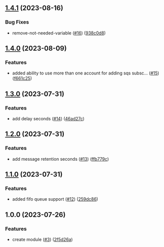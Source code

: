 ## [1.4.1](https://github.com/justtrackio/terraform-aws-sqs/compare/v1.4.0...v1.4.1) (2023-08-16)


### Bug Fixes

* remove-not-needed-variable ([#16](https://github.com/justtrackio/terraform-aws-sqs/issues/16)) ([938c0d8](https://github.com/justtrackio/terraform-aws-sqs/commit/938c0d8151212e96341d1c95ba500380e1c28a3d))

## [1.4.0](https://github.com/justtrackio/terraform-aws-sqs/compare/v1.3.0...v1.4.0) (2023-08-09)


### Features

* added ability to use more than one account for adding sqs subsc… ([#15](https://github.com/justtrackio/terraform-aws-sqs/issues/15)) ([f661c25](https://github.com/justtrackio/terraform-aws-sqs/commit/f661c2559c4285a69e8d0abe404a2832b5ebcb8c))

## [1.3.0](https://github.com/justtrackio/terraform-aws-sqs/compare/v1.2.0...v1.3.0) (2023-07-31)


### Features

* add delay seconds ([#14](https://github.com/justtrackio/terraform-aws-sqs/issues/14)) ([46ad27c](https://github.com/justtrackio/terraform-aws-sqs/commit/46ad27c244e00b74d84bd8ea9acfc51fa716087c))

## [1.2.0](https://github.com/justtrackio/terraform-aws-sqs/compare/v1.1.0...v1.2.0) (2023-07-31)


### Features

* add message retention seconds ([#13](https://github.com/justtrackio/terraform-aws-sqs/issues/13)) ([ffb779c](https://github.com/justtrackio/terraform-aws-sqs/commit/ffb779c74a5421bade64a6186b938e5c8a37cddf))

## [1.1.0](https://github.com/justtrackio/terraform-aws-sqs/compare/v1.0.0...v1.1.0) (2023-07-31)


### Features

* added fifo queue support ([#12](https://github.com/justtrackio/terraform-aws-sqs/issues/12)) ([259dc86](https://github.com/justtrackio/terraform-aws-sqs/commit/259dc863c87c76af32a54f4a0e8c39f98a90cf16))

## 1.0.0 (2023-07-26)


### Features

* create module ([#3](https://github.com/justtrackio/terraform-aws-sqs/issues/3)) ([2f5d26a](https://github.com/justtrackio/terraform-aws-sqs/commit/2f5d26a891af10af8317a9e03dc3eac6a33b928f))

